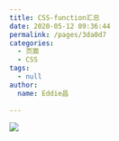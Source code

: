 ```yaml
---
title: CSS-function汇总
date: 2020-05-12 09:36:44
permalink: /pages/3da0d7
categories:
  - 页面
  - CSS
tags:
  - null
author:
  name: Eddie昌
  
---
```

![](https://jsd.cdn.zzko.cn/gh/xugaoyi/image_store/blog/20200512161232.jpg)

